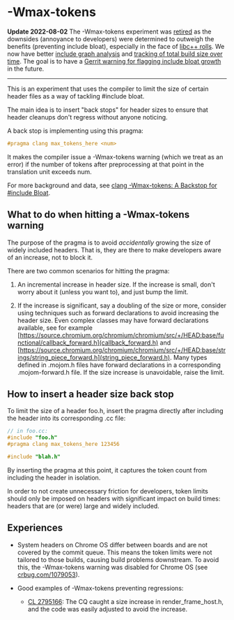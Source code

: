 # -Wmax-tokens

**Update 2022-08-02** The -Wmax-tokens experiment was [retired](https://chromium-review.googlesource.com/c/chromium/src/+/3804719)
as the downsides (annoyance to developers) were determined to outweigh the
benefits (preventing include bloat), especially in the face of
[libc++ rolls](https://crbug.com/1348349).  We now have better
[include graph analysis](https://commondatastorage.googleapis.com/chromium-browser-clang/chrome_includes-index.html)
and [tracking of total build size over time](https://commondatastorage.googleapis.com/chromium-browser-clang/chrome_includes-index.html).
The goal is to have a [Gerrit warning for flagging include bloat
growth](https://crbug.com/1229609) in the future.

---

This is an experiment that uses the compiler to limit the size of certain header
files as a way of tackling #include bloat.

The main idea is to insert "back stops" for header sizes to ensure that header
cleanups don't regress without anyone noticing.

A back stop is implementing using this pragma:

```c++
#pragma clang max_tokens_here <num>
```

It makes the compiler issue a -Wmax-tokens warning (which we treat as an error)
if the number of tokens after preprocessing at that point in the translation
unit exceeds num.

For more background and data, see
[clang -Wmax-tokens: A Backstop for #include Bloat](https://docs.google.com/document/d/1xMkTZMKx9llnMPgso0jrx3ankI4cv60xeZ0y4ksf4wc/preview).


## What to do when hitting a -Wmax-tokens warning

The purpose of the pragma is to avoid _accidentally_ growing the size of widely
included headers. That is, they are there to make developers aware of an
increase, not to block it.

There are two common scenarios for hitting the pragma:

1. An incremental increase in header size. If the increase is small, don't worry
   about it (unless you want to), and just bump the limit.

1. If the increase is significant, say a doubling of the size or more, consider
   using techniques such as forward declarations to avoid increasing the header
   size. Even complex classes may have forward declarations available, see for
   example
   [https://source.chromium.org/chromium/chromium/src/+/HEAD:base/functional/callback_forward.h](callback_forward.h)
   and
   [https://source.chromium.org/chromium/chromium/src/+/HEAD:base/strings/string_piece_forward.h](string_piece_forward.h).
   Many types defined in .mojom.h files have forward declarations in a
   corresponding .mojom-forward.h file. If the size increase is unavoidable,
   raise the limit.

## How to insert a header size back stop

To limit the size of a header foo.h, insert the pragma directly after including
the header into its corresponding .cc file:

```c++
// in foo.cc:
#include "foo.h"
#pragma clang max_tokens_here 123456

#include "blah.h"
```

By inserting the pragma at this point, it captures the token count from
including the header in isolation.

In order to not create unnecessary friction for developers, token limits should
only be imposed on headers with significant impact on build times: headers that
are (or were) large and widely included.



## Experiences

- System headers on Chrome OS differ between boards and are not covered by the
  commit queue. This means the token limits were not tailored to those builds,
  causing build problems downstream. To avoid this, the -Wmax-tokens warning
  was disabled for Chrome OS (see
  [crbug.com/1079053](https://crbug.com/1079053)).

- Good examples of -Wmax-tokens preventing regressions:

  - [CL 2795166](
    https://chromium-review.googlesource.com/c/chromium/src/+/2795166): The CQ
    caught a size increase in render_frame_host.h, and the code was easily
    adjusted to avoid the increase.
